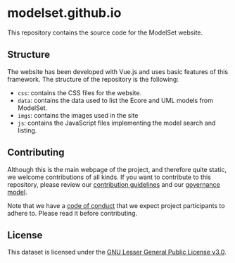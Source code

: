# modelset.github.io

This repository contains the source code for the ModelSet website.

## Structure

The website has been developed with Vue.js and uses basic features of this framework. The structure of the repository is the following:

* `css`: contains the CSS files for the website.
* `data`: contains the data used to list the Ecore and UML models from ModelSet.
* `imgs`: contains the images used in the site
* `js`: contains the JavaScript files implementing the model search and listing.

## Contributing

Although this is the main webpage of the project, and therefore quite static, we welcome contributions of all kinds. If you want to contribute to this repository, please review our [contribution guidelines](CONTRIBUTING.md) and our [governance model](GOVERNANCE.md).

Note that we have a [code of conduct](CODE_OF_CONDUCT.md) that we expect project participants to adhere to. Please read it before contributing.

## License

This dataset is licensed under the [GNU Lesser General Public License v3.0](LICENSE.md).